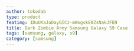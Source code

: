 ```yaml
---
author: tokodab
type: product
featimg: 1DuUKaJaDayGICz-mWogvkE8ZsNakJFEN
title: Dark Zombie Army Samsung Galaxy S9 Case
tags: [samsung, galaxy, s9]
category: [samsung]
---
```

